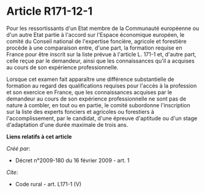 # Article R171-12-1

Pour les ressortissants d'un Etat membre de la Communauté européenne ou d'un autre Etat partie à l'accord sur l'Espace
économique européen, le comité du Conseil national de l'expertise foncière, agricole et forestière procède à une comparaison
entre, d'une part, la formation requise en France pour être inscrit sur la liste prévue à l'article L. 171-1 et, d'autre
part, celle reçue par le demandeur, ainsi que les connaissances qu'il a acquises au cours de son expérience professionnelle. 

Lorsque cet examen fait apparaître une différence substantielle de formation au regard des qualifications requises pour
l'accès à la profession et son exercice en France, que les connaissances acquises par le demandeur au cours de son expérience
professionnelle ne sont pas de nature à combler, en tout ou en partie, le comité subordonne l'inscription sur la liste des
experts fonciers et agricoles ou forestiers à l'accomplissement, par le candidat, d'une épreuve d'aptitude ou d'un stage
d'adaptation d'une durée maximale de trois ans.

**Liens relatifs à cet article**

_Créé par_:

  - Décret n°2009-180 du 16 février 2009 - art. 1

_Cite_:

  - Code rural - art. L171-1 (V)
